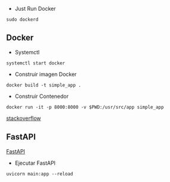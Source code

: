 * Just Run Docker

```dif
sudo dockerd
```
## Docker

* Systemctl

```dif
systemctl start docker
```

* Construir imagen Docker

```dif
docker build -t simple_app .
```

* Construir Contenedor

```dif
docker run -it -p 8000:8000 -v $PWD:/usr/src/app simple_app
```

[stackoverflow](https://stackoverflow.com/questions/44678725/cannot-connect-to-the-docker-daemon-at-unix-var-run-docker-sock-is-the-docker)

## FastAPI

[FastAPI](https://fastapi.tiangolo.com/)

* Ejecutar FastAPI

```dif
uvicorn main:app --reload
```




